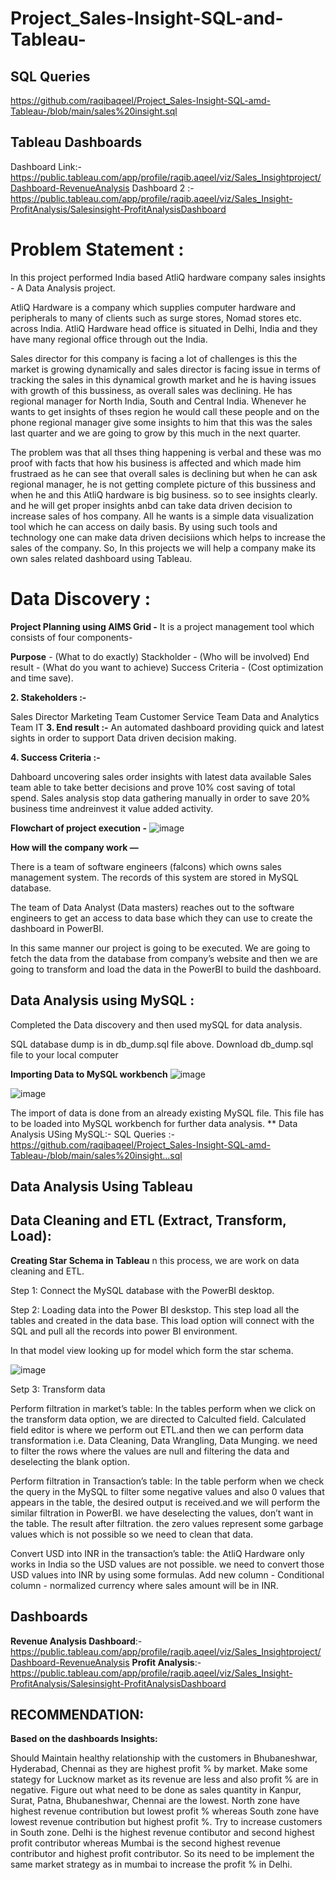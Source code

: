 # Project_Sales-Insight-SQL-and-Tableau-
## SQL Queries
https://github.com/raqibaqeel/Project_Sales-Insight-SQL-amd-Tableau-/blob/main/sales%20insight.sql
## Tableau Dashboards
Dashboard Link:- https://public.tableau.com/app/profile/raqib.aqeel/viz/Sales_Insightproject/Dashboard-RevenueAnalysis
Dashboard 2 :- https://public.tableau.com/app/profile/raqib.aqeel/viz/Sales_Insight-ProfitAnalysis/Salesinsight-ProfitAnalysisDashboard

# Problem Statement :
In this project performed India based AtliQ hardware company sales insights - A Data Analysis project.

AtliQ Hardware is a company which supplies computer hardware and peripherals to many of clients such as surge stores, Nomad stores etc. across India. AtliQ Hardware head office is situated in Delhi, India and they have many regional office through out the India.

Sales director for this company is facing a lot of challenges is this the market is growing dynamically and sales director is facing issue in terms of tracking the sales in this dynamical growth market and he is having issues with growth of this bussiness, as overall sales was declining. He has regional manager for North India, South and Central India. Whenever he wants to get insights of thses region he would call these people and on the phone regional manager give some insights to him that this was the sales last quarter and we are going to grow by this much in the next quarter.

The problem was that all thses thing happening is verbal and these was mo proof with facts that how his business is affected and which made him frustraed as he can see that overall sales is declining but when he can ask regional manager, he is not getting complete picture of this bussiness and when he and this AtliQ hardware is big business. so to see insights clearly. and he will get proper insights anbd can take data driven decision to increase sales of hos company. All he wants is a simple data visualization tool which he can access on daily basis. By using such tools and technology one can make data driven decisiions which helps to increase the sales of the company. So, In this projects we will help a company make its own sales related dashboard using Tableau.

# Data Discovery :
**Project Planning using AIMS Grid -**
It is a project management tool which consists of four components-

**Purpose** - (What to do exactly)
Stackholder - (Who will be involved)
End result - (What do you want to achieve)
Success Criteria - (Cost optimization and time save).

**2. Stakeholders :-**

Sales Director
Marketing Team
Customer Service Team
Data and Analytics Team
IT
**3. End result :-**
An automated dashboard providing quick and latest sights in order to support Data driven decision making.

**4. Success Criteria :-**

Dahboard uncovering sales order insights with latest data available
Sales team able to take better decisions and prove 10% cost saving of total spend.
Sales analysis stop data gathering manually in order to save 20% business time andreinvest it value added activity.

**Flowchart of project execution -**
![image](https://github.com/raqibaqeel/Project_Sales-Insight-SQL-amd-Tableau-/assets/90096554/83532e85-db62-4f3f-b4fb-1e628a4a4f20)

**How will the company work —**

There is a team of software engineers (falcons) which owns sales management system. The records of this system are stored in MySQL database.

The team of Data Analyst (Data masters) reaches out to the software engineers to get an access to data base which they can use to create the dashboard in PowerBI.

In this same manner our project is going to be executed. We are going to fetch the data from the database from company’s website and then we are going to transform and load the data in the PowerBI to build the dashboard.

## Data Analysis using MySQL :

Completed the Data discovery and then used mySQL for data analysis.

SQL database dump is in db_dump.sql file above. Download db_dump.sql file to your local computer

**Importing Data to MySQL workbench**
![image](https://github.com/raqibaqeel/Project_Sales-Insight-SQL-amd-Tableau-/assets/90096554/c8292a0b-370d-4dd5-8c14-0fcd4eaf7c5e)

![image](https://github.com/raqibaqeel/Project_Sales-Insight-SQL-amd-Tableau-/assets/90096554/c182ecde-4a02-4482-9d5a-26b7cbb11e10)

The import of data is done from an already existing MySQL file. This file has to be loaded into MySQL workbench for further data analysis.
** Data Analysis USing MySQL:-
SQL Queries :- https://github.com/raqibaqeel/Project_Sales-Insight-SQL-amd-Tableau-/blob/main/sales%20insight...sql

## Data Analysis Using Tableau 

## Data Cleaning and ETL (Extract, Transform, Load):
**Creating Star Schema in Tableau**
n this process, we are work on data cleaning and ETL.

Step 1: Connect the MySQL database with the PowerBI desktop.

Step 2: Loading data into the Power BI deskstop. This step load all the tables and created in the data base. This load option will connect with the SQL and pull all the records into power BI environment.

In that model view looking up for model which form the star schema.

![image](https://github.com/raqibaqeel/Project_Sales-Insight-SQL-amd-Tableau-/assets/90096554/029fd346-ac36-4220-ad62-714c813899cd)

Setp 3: Transform data

Perform filtration in market’s table: In the tables perform when we click on the transform data option, we are directed to Calculted field. Calculated field editor is where we perform out ETL.and then we can perform data transformation i.e. Data Cleaning, Data Wrangling, Data Munging. we need to filter the rows where the values are null and filtering the data and deselecting the blank option.

Perform filtration in Transaction’s table: In the table perform when we check the query in the MySQL to filter some negative values and also 0 values that appears in the table, the desired output is received.and we will perform the similar filtration in PowerBI. we have deselecting the values, don’t want in the table. The result after filtration. the zero values represent some garbage values which is not possible so we need to clean that data.

Convert USD into INR in the transaction’s table: the AtliQ Hardware only works in India so the USD values are not possible. we need to convert those USD values into INR by using some formulas. Add new column - Conditional column - normalized currency where sales amount will be in INR.

## Dashboards
**Revenue Analysis Dashboard**:- https://public.tableau.com/app/profile/raqib.aqeel/viz/Sales_Insightproject/Dashboard-RevenueAnalysis
**Profit Analysis**:- https://public.tableau.com/app/profile/raqib.aqeel/viz/Sales_Insight-ProfitAnalysis/Salesinsight-ProfitAnalysisDashboard

## RECOMMENDATION:
**Based on the dashboards Insights:**

Should Maintain healthy relationship with the customers in Bhubaneshwar, Hyderabad, Chennai as they are highest profit % by market.
Make some stategy for Lucknow market as its revenue are less and also profit % are in negative.
Figure out what need to be done as sales quantity in Kanpur, Surat, Patna, Bhubaneshwar, Chennai are the lowest.
North zone have highest revenue contribution but lowest profit % whereas South zone have lowest revenue contribution but highest profit %. Try to increase customers in South zone.
Delhi is the highest revenue contibutor and second highest profit contributor whereas Mumbai is the second highest revenue contributor and highest profit contributor. So its need to be implement the same market strategy as in mumbai to increase the profit % in Delhi.

